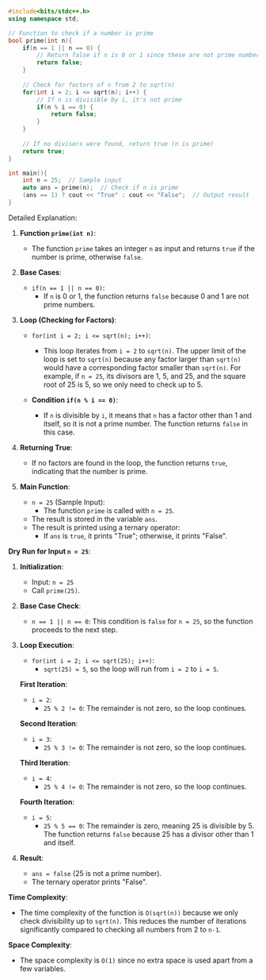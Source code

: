 
```cpp
#include<bits/stdc++.h>
using namespace std;

// Function to check if a number is prime
bool prime(int n){
    if(n == 1 || n == 0) {
        // Return false if n is 0 or 1 since these are not prime numbers
        return false;
    }
    
    // Check for factors of n from 2 to sqrt(n)
    for(int i = 2; i <= sqrt(n); i++) {
        // If n is divisible by i, it's not prime
        if(n % i == 0) {
            return false;
        }
    }
    
    // If no divisors were found, return true (n is prime)
    return true;
}

int main(){
    int n = 25;  // Sample input
    auto ans = prime(n);  // Check if n is prime
    (ans == 1) ? cout << "True" : cout << "False";  // Output result
}
```

Detailed Explanation:

1. **Function `prime(int n)`**:
    - The function `prime` takes an integer `n` as input and returns `true` if the number is prime, otherwise `false`.

2. **Base Cases**:
    - `if(n == 1 || n == 0)`: 
        - If `n` is 0 or 1, the function returns `false` because 0 and 1 are not prime numbers.
    
3. **Loop (Checking for Factors)**:
    - `for(int i = 2; i <= sqrt(n); i++)`: 
        - This loop iterates from `i = 2` to `sqrt(n)`. The upper limit of the loop is set to `sqrt(n)` because any factor larger than `sqrt(n)` would have a corresponding factor smaller than `sqrt(n)`. For example, if `n = 25`, its divisors are 1, 5, and 25, and the square root of 25 is 5, so we only need to check up to 5.
        
    - **Condition `if(n % i == 0)`**:
        - If `n` is divisible by `i`, it means that `n` has a factor other than 1 and itself, so it is not a prime number. The function returns `false` in this case.

4. **Returning True**:
    - If no factors are found in the loop, the function returns `true`, indicating that the number is prime.

5. **Main Function**:
    - `n = 25` (Sample Input): 
        - The function `prime` is called with `n = 25`.
    - The result is stored in the variable `ans`.
    - The result is printed using a ternary operator: 
        - If `ans` is `true`, it prints "True"; otherwise, it prints "False".

**Dry Run for Input `n = 25`**:

1. **Initialization**:
    - Input: `n = 25`
    - Call `prime(25)`.

2. **Base Case Check**:
    - `n == 1 || n == 0`: This condition is `false` for `n = 25`, so the function proceeds to the next step.

3. **Loop Execution**:
    - `for(int i = 2; i <= sqrt(25); i++)`: 
        - `sqrt(25) = 5`, so the loop will run from `i = 2` to `i = 5`.
    
    **First Iteration**:
    - `i = 2`:
        - `25 % 2 != 0`: The remainder is not zero, so the loop continues.
    
    **Second Iteration**:
    - `i = 3`:
        - `25 % 3 != 0`: The remainder is not zero, so the loop continues.

    **Third Iteration**:
    - `i = 4`:
        - `25 % 4 != 0`: The remainder is not zero, so the loop continues.
    
    **Fourth Iteration**:
    - `i = 5`:
        - `25 % 5 == 0`: The remainder is zero, meaning 25 is divisible by 5. The function returns `false` because 25 has a divisor other than 1 and itself.

4. **Result**:
    - `ans = false` (25 is not a prime number).
    - The ternary operator prints "False".

**Time Complexity**:
- The time complexity of the function is `O(sqrt(n))` because we only check divisibility up to `sqrt(n)`. This reduces the number of iterations significantly compared to checking all numbers from 2 to `n-1`.

**Space Complexity**:
- The space complexity is `O(1)` since no extra space is used apart from a few variables.
